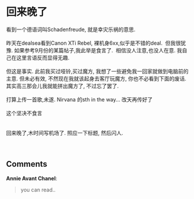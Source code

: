 # 回来晚了

<div id="msgcns!9884D0A402622CB2!3541" class="bvMsg">看到一个德语词叫Schadenfreude, 就是幸灾乐祸的意思.  <br /><br />昨天在dealsea看到Canon XTi Rebel, 裸机身6xx,似乎是不错的deal.  但我很犹豫. 如果参考9月份的某篇帖子,我此举是食言了.  相信没人注意,也没人在意. 我自己在这里言语反而显得无趣.  <br /><br />但这是事实. 此前我买过哑铃,买过魔方, 我想了一些避免我一回家就做到电脑前的主意. 但未必有效, 不然现在我就该起身去客厅玩魔方, 你也不必看到下面的废话.  其实高三那会儿我就能拼出魔方了, 不过忘了罢了.<br /><br />打算上传一首歌,未遂. Nirvana 的sth in the way... 改天再传好了<br /><br />这个坚决不食言<br /><br /><br />回来晚了,木时间写机场了. 照应一下标题, 然后闪人.<br /><br /><br /></div>

## Comments

**Annie Avant Chanel**:
> you can read..

